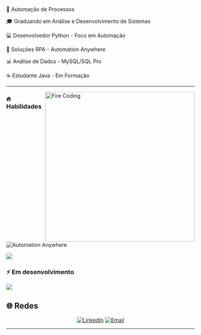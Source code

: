 </div>


🔧 Automação de Processos

🎓 Graduando em Análise e Desenvolvimento de Sistemas

💻 Desenvolvedor Python - Foco em Automação

🤖 Soluções RPA - Automation Anywhere   

📊 Análise de Dados - MySQL/SQL Pro

☕ Estudante Java - Em Formação

</div>

---
<img align="right" alt="Fire Coding" width="400" src="https://media.giphy.com/media/RbDKaczqWovIugyJmW/giphy.gif">

### 🔥 Habilidades
![Automation Anywhere](https://img.shields.io/badge/AUTOMATION_ANYWHERE-FF6600?style=for-the-badge&logo=automation-anywhere&logoColor=white&labelColor=FF0000)

<img src="https://skillicons.dev/icons?i=python,mysql,git,github,vscode" />

### ⚡ Em desenvolvimento
<img src="https://skillicons.dev/icons?i=java" />

</div>

## 🌐 Redes

<div align="center">

[![LinkedIn](https://img.shields.io/badge/LINKEDIN-0077B5?style=for-the-badge&logo=linkedin&logoColor=white&labelColor=FF4500)](https://www.linkedin.com/in/jgomes-teodoro)
[![Email](https://img.shields.io/badge/EMAIL-D14836?style=for-the-badge&logo=gmail&logoColor=white&labelColor=FF6347)](mailto:teodoro2522@gmail.com)

</div>

---

